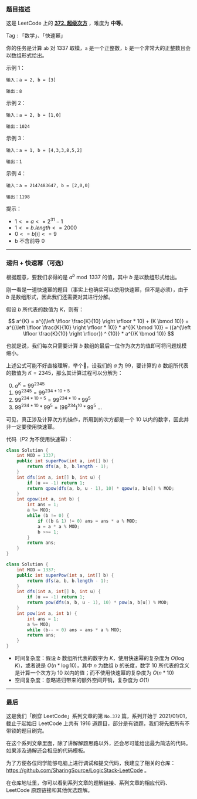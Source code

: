 ### 题目描述

这是 LeetCode 上的 **[372. 超级次方](https://leetcode-cn.com/problems/super-pow/solution/gong-shui-san-xie-di-gui-kuai-su-mi-ying-yx1j/)** ，难度为 **中等**。

Tag : 「数学」、「快速幂」



你的任务是计算 `ab` 对 $1337$ 取模，`a` 是一个正整数，`b` 是一个非常大的正整数且会以数组形式给出。

示例 1：
```
输入：a = 2, b = [3]

输出：8
```
示例 2：
```
输入：a = 2, b = [1,0]

输出：1024
```
示例 3：
```
输入：a = 1, b = [4,3,3,8,5,2]

输出：1
```
示例 4：
```
输入：a = 2147483647, b = [2,0,0]

输出：1198
```

提示：
* $1 <= a <= 2^{31} - 1$
* $1 <= b.length <= 2000$
* $0 <= b[i] <= 9$
* b 不含前导 0

---

### 递归 + 快速幂（可选）

根据题意，要我们求得的是 $a^b \bmod {1337}$ 的值，其中 $b$ 是以数组形式给出。

刚一看是一道快速幂的题目（事实上也确实可以使用快速幂，但不是必须），由于 $b$ 是数组形式，因此我们还需要对其进行分解。

假设 $b$ 所代表的数值为 $K$，则有：

$$
a^{K} = a^{(\left \lfloor \frac{K}{10} \right \rfloor * 10) + (K \bmod 10)} = a^{(\left \lfloor \frac{K}{10} \right \rfloor * 10)} * a^{(K \bmod 10)} = ({a^{\left \lfloor \frac{K}{10} \right \rfloor}) ^  {10}} * a^{(K \bmod 10)}
$$

也就是说，我们每次只需要计算 $b$ 数组的最后一位作为次方的值即可将问题规模缩小。

上述公式可能不好直接理解，举个🌰，设我们的 $a$ 为 $99$，要计算的 $b$ 数组所代表的数值为 $K = 2345$，那么其计算过程可以分解为：

0. $a^K = 99^{2345}$
1. $99^{2345} = 99^{234 * 10 + 5}$
2. $99^{234 * 10 + 5} = 99^{234 * 10} * 99^{5}$
3. $99^{234 * 10} * 99^{5} = {(99^{234})}^{10} * 99^{5}$
...

可见，真正涉及计算次方的操作，所用到的次方都是一个 $10$ 以内的数字，因此并非一定要使用快速幂。

代码（$P2$ 为不使用快速幂）：
```java
class Solution {
    int MOD = 1337;
    public int superPow(int a, int[] b) {
        return dfs(a, b, b.length - 1);
    }
    int dfs(int a, int[] b, int u) {
        if (u == -1) return 1;
        return qpow(dfs(a, b, u - 1), 10) * qpow(a, b[u]) % MOD;
    }
    int qpow(int a, int b) {
        int ans = 1;
        a %= MOD;
        while (b != 0) {
            if ((b & 1) != 0) ans = ans * a % MOD;
            a = a * a % MOD;
            b >>= 1;
        }
        return ans;
    }
}
```


```java
class Solution {
    int MOD = 1337;
    public int superPow(int a, int[] b) {
        return dfs(a, b, b.length - 1);
    }
    int dfs(int a, int[] b, int u) {
        if (u == -1) return 1;
        return pow(dfs(a, b, u - 1), 10) * pow(a, b[u]) % MOD;
    }
    int pow(int a, int b) {
        int ans = 1;
        a %= MOD;
        while (b-- > 0) ans = ans * a % MOD;
        return ans;
    }
}
```
* 时间复杂度：假设 $b$ 数组所代表的数字为 $K$，使用快速幂的复杂度为 $O(\log{K})$，或者说是 $O(n * \log{10})$，其中 $n$ 为数组 $b$ 的长度，数字 $10$ 所代表的含义是计算一个次方为 $10$ 以内的值；而不使用快速幂的复杂度为 $O(n * 10)$
* 空间复杂度：忽略递归带来的额外空间开销，复杂度为 $O(1)$

---

### 最后

这是我们「刷穿 LeetCode」系列文章的第 `No.372` 篇，系列开始于 2021/01/01，截止于起始日 LeetCode 上共有 1916 道题目，部分是有锁题，我们将先把所有不带锁的题目刷完。

在这个系列文章里面，除了讲解解题思路以外，还会尽可能给出最为简洁的代码。如果涉及通解还会相应的代码模板。

为了方便各位同学能够电脑上进行调试和提交代码，我建立了相关的仓库：https://github.com/SharingSource/LogicStack-LeetCode 。

在仓库地址里，你可以看到系列文章的题解链接、系列文章的相应代码、LeetCode 原题链接和其他优选题解。

